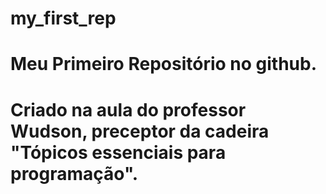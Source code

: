 # my_first_rep
# Meu Primeiro Repositório no github.
# Criado na aula do professor Wudson, preceptor da cadeira "Tópicos essenciais para programação".

